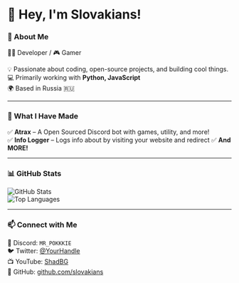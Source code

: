 # 👋 Hey, I'm Slovakians!

### 🚀 About Me  
👨‍💻 Developer / 🎮 Gamer

💡 Passionate about coding, open-source projects, and building cool things.  
💻 Primarily working with **Python, JavaScript**  
🌍 Based in Russia 🇷🇺  

---

### 📌 What I Have Made
✅ **Atrax** – A Open Sourced Discord bot with games, utility, and more!  
✅ **Info Logger** – Logs info about by visiting your website and redirect
✅ **And MORE!**

---

### 📊 GitHub Stats  
![GitHub Stats](https://github-readme-stats.vercel.app/api?username=slovakians&show_icons=true&theme=radical)  
![Top Languages](https://github-readme-stats.vercel.app/api/top-langs/?username=slovakians&layout=compact&theme=radical)  

---

### 📫 Connect with Me  
💬 Discord: `MR_POKKKIE`  
🐦 Twitter: [@YourHandle](https://twitter.com/)  
📺 YouTube: [ShadBG](https://www.youtube.com/@shadbg)  
🔗 GitHub: [github.com/slovakians](https://github.com/slovakians)  
